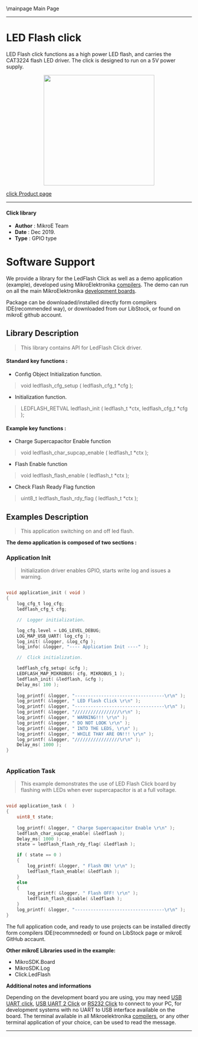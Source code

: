 \mainpage Main Page
 
 

---
# LED Flash click

LED Flash click functions as a high power LED flash, and carries the CAT3224 flash LED driver. The click is designed to run on a 5V power supply.

<p align="center">
  <img src="https://download.mikroe.com/images/click_for_ide/ledflash_click.png" height=300px>
</p>

[click Product page](https://www.mikroe.com/led-flash-click)

---


#### Click library 

- **Author**        : MikroE Team
- **Date**          : Dec 2019.
- **Type**          : GPIO type


# Software Support

We provide a library for the LedFlash Click 
as well as a demo application (example), developed using MikroElektronika 
[compilers](https://shop.mikroe.com/compilers). 
The demo can run on all the main MikroElektronika [development boards](https://shop.mikroe.com/development-boards).

Package can be downloaded/installed directly form compilers IDE(recommended way), or downloaded from our LibStock, or found on mikroE github account. 

## Library Description

> This library contains API for LedFlash Click driver.

#### Standard key functions :

- Config Object Initialization function.
> void ledflash_cfg_setup ( ledflash_cfg_t *cfg ); 
 
- Initialization function.
> LEDFLASH_RETVAL ledflash_init ( ledflash_t *ctx, ledflash_cfg_t *cfg );

#### Example key functions :

- Charge Supercapacitor Enable function
> void ledflash_char_supcap_enable ( ledflash_t *ctx );
 
- Flash Enable function
> void ledflash_flash_enable ( ledflash_t *ctx );

- Check Flash Ready Flag function
> uint8_t ledflash_flash_rdy_flag ( ledflash_t *ctx );

## Examples Description

> This application switching on and off led flash.

**The demo application is composed of two sections :**

### Application Init 

> Initialization driver enables GPIO, starts write log and issues a warning. 

```c

void application_init ( void )
{
    log_cfg_t log_cfg;
    ledflash_cfg_t cfg;

    //  Logger initialization.

    log_cfg.level = LOG_LEVEL_DEBUG;
    LOG_MAP_USB_UART( log_cfg );
    log_init( &logger, &log_cfg );
    log_info( &logger, "---- Application Init ----" );

    //  Click initialization.

    ledflash_cfg_setup( &cfg );
    LEDFLASH_MAP_MIKROBUS( cfg, MIKROBUS_1 );
    ledflash_init( &ledflash, &cfg );
    Delay_ms( 100 );
    
    log_printf( &logger, "----------------------------------\r\n" );
    log_printf( &logger, " LED Flash Click \r\n" );
    log_printf( &logger, "----------------------------------\r\n" );
    log_printf( &logger, "/////////////////\r\n" );
    log_printf( &logger, " WARNING!!! \r\n" );
    log_printf( &logger, " DO NOT LOOK \r\n" );
    log_printf( &logger, " INTO THE LEDS, \r\n" );
    log_printf( &logger, " WHILE THAY ARE ON!!! \r\n" );
    log_printf( &logger, "/////////////////\r\n" );
    Delay_ms( 1000 );
}
  
```

### Application Task

> This example demonstrates the use of LED Flash Click board by flashing
> with LEDs when ever supercapacitor is at a full voltage.

```c

void application_task (  )
{
    uint8_t state;
    
    log_printf( &logger, " Charge Supercapacitor Enable \r\n" );
    ledflash_char_supcap_enable( &ledflash );
    Delay_ms( 1000 );
    state = ledflash_flash_rdy_flag( &ledflash );

    if ( state == 0 )
    {
        log_printf( &logger, " Flash ON! \r\n" );
        ledflash_flash_enable( &ledflash );
    }
    else
    {
        log_printf( &logger, " Flash OFF! \r\n" );
        ledflash_flash_disable( &ledflash );
    }
    log_printf( &logger, "----------------------------------\r\n" );
}

```


The full application code, and ready to use projects can be  installed directly form compilers IDE(recommneded) or found on LibStock page or mikroE GitHub accaunt.

**Other mikroE Libraries used in the example:** 

- MikroSDK.Board
- MikroSDK.Log
- Click.LedFlash

**Additional notes and informations**

Depending on the development board you are using, you may need 
[USB UART click](https://shop.mikroe.com/usb-uart-click), 
[USB UART 2 Click](https://shop.mikroe.com/usb-uart-2-click) or 
[RS232 Click](https://shop.mikroe.com/rs232-click) to connect to your PC, for 
development systems with no UART to USB interface available on the board. The 
terminal available in all Mikroelektronika 
[compilers](https://shop.mikroe.com/compilers), or any other terminal application 
of your choice, can be used to read the message.



---
